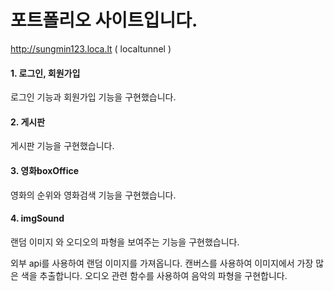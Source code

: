 # 포트폴리오 사이트입니다.
http://sungmin123.loca.lt ( localtunnel )


#### 1. 로그인, 회원가입
로그인 기능과 회원가입 기능을 구현했습니다.
  
#### 2. 게시판
게시판 기능을 구현했습니다.
 
#### 3. 영화boxOffice
영화의 순위와 영화검색 기능을 구현했습니다.

#### 4. imgSound
랜덤 이미지 와 오디오의 파형을 보여주는 기능을 구현했습니다.

  외부 api를 사용하여 랜덤 이미지를 가져옵니다.
  캔버스를 사용하여 이미지에서 가장 많은 색을 추출합니다.
  오디오 관련 함수를 사용하여 음악의 파형을 구현합니다.

